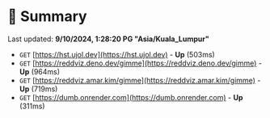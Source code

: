 # 📖 Summary
Last updated: **9/10/2024, 1:28:20 PG "Asia/Kuala_Lumpur"**

- `GET` [https://hst.ujol.dev](https://hst.ujol.dev) - **Up** (503ms)
- `GET` [https://reddviz.deno.dev/gimme](https://reddviz.deno.dev/gimme) - **Up** (964ms)
- `GET` [https://reddviz.amar.kim/gimme](https://reddviz.amar.kim/gimme) - **Up** (719ms)
- `GET` [https://dumb.onrender.com](https://dumb.onrender.com) - **Up** (311ms)
